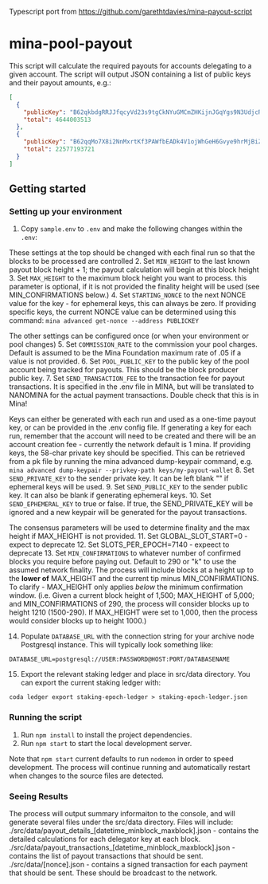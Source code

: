 Typescript port from https://github.com/garethtdavies/mina-payout-script

# mina-pool-payout

This script will calculate the required payouts for accounts delegating to a given account. The script will output JSON containing a list of public keys and their payout amounts, e.g.:

```json
[
  {
    "publicKey": "B62qkbdgRRJJfqcyVd23s9tgCkNYuGMCmZHKijnJGqYgs9N3UdjcRtR",
    "total": 4644003513
  },
  {
    "publicKey": "B62qqMo7X8i2NnMxrtKf3PAWfbEADk4V1ojWhGeH6Gvye9hrMjBiZjM",
    "total": 22577193721
  }
]
```

## Getting started

### Setting up your environment

1. Copy `sample.env` to `.env` and make the following changes within the `.env`:

These settings at the top should be changed with each final run so that the blocks to be processed are controlled
2. Set `MIN_HEIGHT` to the last known payout block height + 1; the payout calculation will begin at this block height
3. Set `MAX_HEIGHT` to the maximum block height you want to process. this parameter is optional, if it is not provided the finality height will be used (see MIN_CONFIRMATIONS below.)
4. Set `STARTING_NONCE` to the next NONCE value for the key - for ephemeral keys, this can always be zero. If providing specific keys, the current NONCE value can be determined using this command:
```mina advanced get-nonce --address PUBLICKEY```

The other settings can be configured once (or when your environment or pool changes)
5. Set `COMMISSION_RATE` to the commission your pool charges. Default is assumed to be the Mina Foundation maximum rate of .05 if a value is not provided.
6. Set `POOL_PUBLIC_KEY` to the public key of the pool account being tracked for payouts. This should be the block producer public key.
7. Set `SEND_TRANSACTION_FEE` to the transaction fee for payout transactions. It is specified in the .env file in MINA, but will be translated to NANOMINA for the actual payment transactions. Double check that this is in Mina!

Keys can either be generated with each run and used as a one-time payout key, or can be provided in the .env config file. If generating a key for each run, remember that the account will need to be created and there will be an account creation fee - currently the network default is 1 mina. If providing keys, the 58-char private key should be specified. This can be retrieved from a pk file by running the mina advanced dump-keypair command, e.g.
```mina advanced dump-keypair --privkey-path keys/my-payout-wallet```
8. Set `SEND_PRIVATE_KEY` to the sender private key. It can be left blank "" if ephemeral keys will be used.
9. Set `SEND_PUBLIC_KEY` to the sender public key. It can also be blank if generating ephemeral keys.
10. Set `SEND_EPHEMERAL_KEY` to true or false. If true, the SEND_PRIVATE_KEY will be ignored and a new keypair will be generated for the payout transactions.

The consensus parameters will be used to determine finality and the max height if MAX_HEIGHT is not provided.
11. Set GLOBAL_SLOT_START=0 - expect to deprecate
12. Set SLOTS_PER_EPOCH=7140 - expeect to deprecate
13. Set `MIN_CONFIRMATIONS` to whatever number of confirmed blocks you require before paying out. Default to 290 or "k" to use the assumed network finality. The process will include blocks at a height up to the **lower of** MAX_HEIGHT and the current tip minus MIN_CONFIRMATIONS. To clarify - MAX_HEIGHT only applies _below_ the minimum confirmation window. (i.e. Given a  current block height of 1,500; MAX_HEIGHT of 5,000; and MIN_CONFIRMATIONS of 290, the process will consider blocks up to height 1210 (1500-290). If MAX_HEIGHT were set to 1,000, then the process would consider blocks up to height 1000.)

14. Populate `DATABASE_URL` with the connection string for your archive node Postgresql instance. This will typically look something like:

```
DATABASE_URL=postgresql://USER:PASSWORD@HOST:PORT/DATABASENAME
```

15. Export the relevant staking ledger and place in src/data directory. You can export the current staking ledger with: 

```
coda ledger export staking-epoch-ledger > staking-epoch-ledger.json
```

### Running the script

1. Run `npm install` to install the project dependencies.
2. Run `npm start` to start the local development server.

Note that `npm start` current defaults to run `nodemon` in order to speed development. The process will continue running and automatically restart when changes to the source files are detected.

### Seeing Results ###
The process will output summary informaiton to the console, and will generate several files under the src/data directory. Files will include:
./src/data/payout_details_[datetime_minblock_maxblock].json - contains the detailed calculations for each delegator key at each block.
./src/data/payout_transactions_[datetime_minblock_maxblock].json - contains the list of payout transactions that should be sent.
./src/data/[nonce].json - contains a signed transaction for each payment that should be sent. These should be broadcast to the network.
